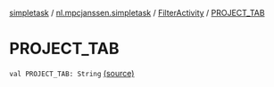 [simpletask](../../index.md) / [nl.mpcjanssen.simpletask](../index.md) / [FilterActivity](index.md) / [PROJECT_TAB](.)

# PROJECT_TAB

`val PROJECT_TAB: String` [(source)](https://github.com/mpcjanssen/simpletask-android/blob/master/src/main/java/nl/mpcjanssen/simpletask/FilterActivity.kt#L427)
